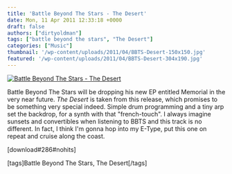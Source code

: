 ```yaml
---
title: 'Battle Beyond The Stars - The Desert'
date: Mon, 11 Apr 2011 12:33:18 +0000
draft: false
authors: ["dirtyoldman"]
tags: ["battle beyond the stars", "The Desert"]
categories: ["Music"]
thumbnail: '/wp-content/uploads/2011/04/BBTS-Desert-150x150.jpg'
featured: '/wp-content/uploads/2011/04/BBTS-Desert-304x190.jpg'
---
```


[![](/wp-content/uploads/2011/04/BBTS-Desert.jpg "Battle Beyond The Stars - The Desert")](/2011/04/11/battle-beyond-the-stars-the-desert/bbts-desert/)

Battle Beyond The Stars will be dropping his new EP entitled Memorial in the very near future. _The Desert_ is taken from this release, which promises to be something very special indeed. Simple drum programming and a tiny arp set the backdrop, for a synth with that "french-touch". I always imagine sunsets and convertibles when listening to BBTS and this track is no different. In fact, I think I'm gonna hop into my E-Type, put this one on repeat and cruise along the coast.

\[download#286#nohits\]



\[tags\]Battle Beyond The Stars, The Desert\[/tags\]
